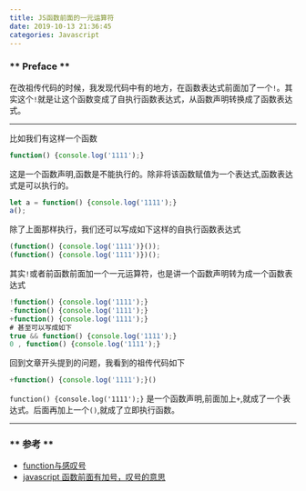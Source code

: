 ```yaml
---
title: JS函数前面的一元运算符
date: 2019-10-13 21:36:45
categories: Javascript
---
```


### ** Preface **

在改祖传代码的时候，我发现代码中有的地方，在函数表达式前面加了一个`!`。其实这个`!`就是让这个函数变成了自执行函数表达式，从函数声明转换成了函数表达式。

**********************

比如我们有这样一个函数

```javascript
function() {console.log('1111');}
```

这是一个函数声明,函数是不能执行的。除非将该函数赋值为一个表达式,函数表达式是可以执行的。

```javascript
let a = function() {console.log('1111');}
a();
```

除了上面那样执行，我们还可以写成如下这样的自执行函数表达式

```javascript
(function() {console.log('1111')}());
(function() {console.log('1111')})();
```

其实`!`或者前函数前面加一个一元运算符，也是讲一个函数声明转为成一个函数表达式

```javascript
!function() {console.log('1111');}
-function() {console.log('1111');}
+function() {console.log('1111');}
# 甚至可以写成如下
true && function() {console.log('1111');}
0 , function() {console.log('1111');}
```

回到文章开头提到的问题，我看到的祖传代码如下

```javascript
+function() {console.log('1111');}()
```
`function() {console.log('1111');}` 是一个函数声明,前面加上`+`,就成了一个表达式。后面再加上一个`()`,就成了立即执行函数。

**********************

### ** 参考 **

- [function与感叹号](https://swordair.com/function-and-exclamation-mark/)
- [javascript 函数前面有加号，叹号的意思](https://blog.csdn.net/ForMyQianDuan/article/details/51888965)

